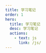 ```yaml
---
title: 学习笔记
order: 1
hero:
  title: 学习笔记
  desc: 学习笔记
  actions:
    - text: js
      link: /js/
---
```

